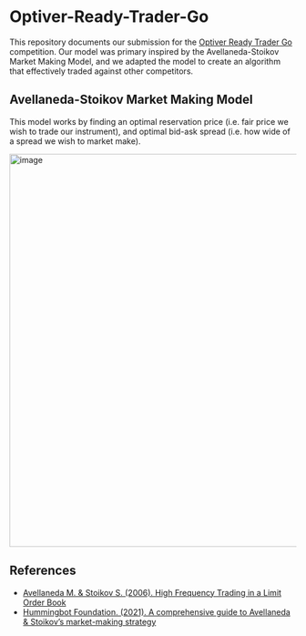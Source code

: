 # Optiver-Ready-Trader-Go

This repository documents our submission for the [Optiver Ready Trader Go](https://readytradergo.optiver.com/) competition. Our model was primary inspired by the Avellaneda-Stoikov Market Making Model, and we adapted the model to create an algorithm that effectively traded against other competitors.

## Avellaneda-Stoikov Market Making Model

This model works by finding an optimal reservation price (i.e. fair price we wish to trade our instrument), and optimal bid-ask spread (i.e. how wide of a spread we wish to market make).

<img width="690" alt="image" src="https://user-images.githubusercontent.com/8297863/235012352-8d091bc7-5d1e-404c-891f-37c1f7b6a381.png">

## References
- [Avellaneda M. & Stoikov S. (2006). High Frequency Trading in a Limit Order Book](https://www.researchgate.net/publication/24086205_High_Frequency_Trading_in_a_Limit_Order_Book)
- [Hummingbot Foundation. (2021). A comprehensive guide to Avellaneda & Stoikov’s market-making strategy](https://blog.hummingbot.org/2021-04-avellaneda-stoikov-market-making-strategy/)
